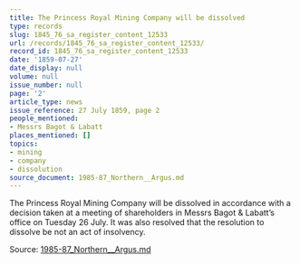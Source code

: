 ```yaml
---
title: The Princess Royal Mining Company will be dissolved
type: records
slug: 1845_76_sa_register_content_12533
url: /records/1845_76_sa_register_content_12533/
record_id: 1845_76_sa_register_content_12533
date: '1859-07-27'
date_display: null
volume: null
issue_number: null
page: '2'
article_type: news
issue_reference: 27 July 1859, page 2
people_mentioned:
- Messrs Bagot & Labatt
places_mentioned: []
topics:
- mining
- company
- dissolution
source_document: 1985-87_Northern__Argus.md
---
```


The Princess Royal Mining Company will be dissolved in accordance with a decision taken at a meeting of shareholders in Messrs Bagot & Labatt’s office on Tuesday 26 July.  It was also resolved that the resolution to dissolve be not an act of insolvency.

Source: [1985-87_Northern__Argus.md](/downloads/markdown/1985-87_Northern__Argus.md)
